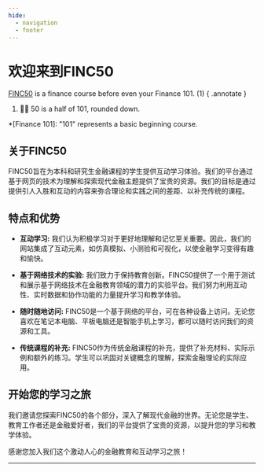 ```yaml
---
hide:
  - navigation
  - footer
---
```


# 欢迎来到FINC50

[FINC50](/) is a finance course before even your Finance 101. (1)
{ .annotate }

1. 🙋‍♂️ 50 is a half of 101, rounded down.

*[Finance 101]: "101" represents a basic beginning course.

## 关于FINC50

FINC50旨在为本科和研究生金融课程的学生提供互动学习体验。我们的平台通过基于网页的技术为理解和探索现代金融主题提供了宝贵的资源。我们的目标是通过提供引人入胜和互动的内容来弥合理论和实践之间的差距、以补充传统的课程。

## 特点和优势

- **互动学习:** 我们认为积极学习对于更好地理解和记忆至关重要。因此，我们的网站集成了互动元素，如仿真模拟、小测验和可视化，以使金融学习变得有趣和愉快。

- **基于网络技术的实验:** 我们致力于保持教育创新。FINC50提供了一个用于测试和展示基于网络技术在金融教育领域的潜力的实验平台。我们努力利用互动性、实时数据和协作功能的力量提升学习和教学体验。

- **随时随地访问:** FINC50是一个基于网络的平台，可在各种设备上访问。无论您喜欢在笔记本电脑、平板电脑还是智能手机上学习，都可以随时访问我们的资源和工具。

- **传统课程的补充:** FINC50作为传统金融课程的补充，提供了补充材料、实际示例和额外的练习。学生可以巩固对关键概念的理解，探索金融理论的实际应用。

## 开始您的学习之旅

我们邀请您探索FINC50的各个部分，深入了解现代金融的世界。无论您是学生、教育工作者还是金融爱好者，我们的平台提供了宝贵的资源，以提升您的学习和教学体验。

感谢您加入我们这个激动人心的金融教育和互动学习之旅！

---
